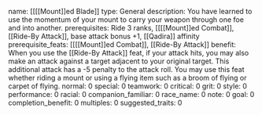 name: [[[[Mount]]ed Blade]]
type: General
description: You have learned to use the momentum of your mount to carry your weapon through one foe and into another.
prerequisites: Ride 3 ranks, [[[[Mount]]ed Combat]], [[Ride-By Attack]], base attack bonus +1, [[Qadira]] affinity
prerequisite_feats: [[[[Mount]]ed Combat]], [[Ride-By Attack]]
benefit: When you use the [[Ride-By Attack]] feat, if your attack hits, you may also make an attack against a target adjacent to your original target. This additional attack has a -5 penalty to the attack roll. You may use this feat whether riding a mount or using a flying item such as a broom of flying or carpet of flying.
normal: 0
special: 0
teamwork: 0
critical: 0
grit: 0
style: 0
performance: 0
racial: 0
companion_familiar: 0
race_name: 0
note: 0
goal: 0
completion_benefit: 0
multiples: 0
suggested_traits: 0
